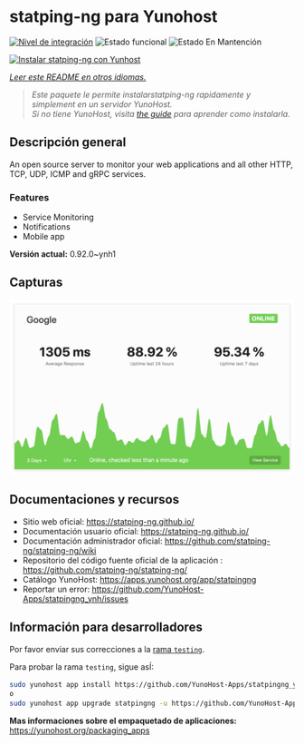 <!--
Este archivo README esta generado automaticamente<https://github.com/YunoHost/apps/tree/master/tools/readme_generator>
No se debe editar a mano.
-->

# statping-ng para Yunohost

[![Nivel de integración](https://apps.yunohost.org/badge/integration/statpingng)](https://ci-apps.yunohost.org/ci/apps/statpingng/)
![Estado funcional](https://apps.yunohost.org/badge/state/statpingng)
![Estado En Mantención](https://apps.yunohost.org/badge/maintained/statpingng)

[![Instalar statping-ng con Yunhost](https://install-app.yunohost.org/install-with-yunohost.svg)](https://install-app.yunohost.org/?app=statpingng)

*[Leer este README en otros idiomas.](./ALL_README.md)*

> *Este paquete le permite instalarstatping-ng rapidamente y simplement en un servidor YunoHost.*  
> *Si no tiene YunoHost, visita [the guide](https://yunohost.org/install) para aprender como instalarla.*

## Descripción general

An open source server to monitor your web applications and all other HTTP, TCP, UDP, ICMP and gRPC services.

### Features

- Service Monitoring
- Notifications
- Mobile app


**Versión actual:** 0.92.0~ynh1

## Capturas

![Captura de statping-ng](./doc/screenshots/statping.png)

## Documentaciones y recursos

- Sitio web oficial: <https://statping-ng.github.io/>
- Documentación usuario oficial: <https://statping-ng.github.io/>
- Documentación administrador oficial: <https://github.com/statping-ng/statping-ng/wiki>
- Repositorio del código fuente oficial de la aplicación : <https://github.com/statping-ng/statping-ng/>
- Catálogo YunoHost: <https://apps.yunohost.org/app/statpingng>
- Reportar un error: <https://github.com/YunoHost-Apps/statpingng_ynh/issues>

## Información para desarrolladores

Por favor enviar sus correcciones a la [rama `testing`](https://github.com/YunoHost-Apps/statpingng_ynh/tree/testing).

Para probar la rama `testing`, sigue asÍ:

```bash
sudo yunohost app install https://github.com/YunoHost-Apps/statpingng_ynh/tree/testing --debug
o
sudo yunohost app upgrade statpingng -u https://github.com/YunoHost-Apps/statpingng_ynh/tree/testing --debug
```

**Mas informaciones sobre el empaquetado de aplicaciones:** <https://yunohost.org/packaging_apps>
